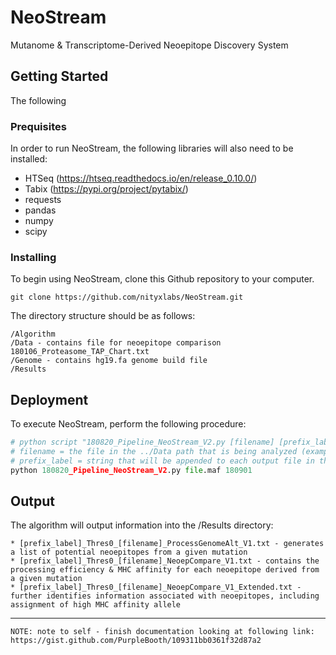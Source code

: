 # NeoStream
Mutanome &amp; Transcriptome-Derived Neoepitope Discovery System

## Getting Started

The following

### Prequisites 

In order to run NeoStream, the following libraries will also need to be installed:
* HTSeq (https://htseq.readthedocs.io/en/release_0.10.0/)
* Tabix (https://pypi.org/project/pytabix/)
* requests
* pandas
* numpy
* scipy

### Installing

To begin using NeoStream, clone this Github repository to your computer.

```
git clone https://github.com/nityxlabs/NeoStream.git
```

The directory structure should be as follows:

```
/Algorithm
/Data - contains file for neoepitope comparison 180106_Proteasome_TAP_Chart.txt
/Genome - contains hg19.fa genome build file
/Results
```

## Deployment

To execute NeoStream, perform the following procedure:

```py
# python script "180820_Pipeline_NeoStream_V2.py [filename] [prefix_label]"
# filename = the file in the ../Data path that is being analyzed (example: PDAC.final.somatic.maf)
# prefix_label = string that will be appended to each output file in the /Results directory (example: 180901)
python 180820_Pipeline_NeoStream_V2.py file.maf 180901
```

## Output

The algorithm will output information into the /Results directory:

```
* [prefix_label]_Thres0_[filename]_ProcessGenomeAlt_V1.txt - generates a list of potential neoepitopes from a given mutation
* [prefix_label]_Thres0_[filename]_NeoepCompare_V1.txt - contains the processing efficiency & MHC affinity for each neoepitope derived from a given mutation
* [prefix_label]_Thres0_[filename]_NeoepCompare_V1_Extended.txt - further identifies information associated with neoepitopes, including assignment of high MHC affinity allele
```

---------
```
NOTE: note to self - finish documentation looking at following link: https://gist.github.com/PurpleBooth/109311bb0361f32d87a2
```
